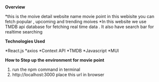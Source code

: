 
**Overview**

*this is the moive detail website name movie point in this webisite you can fetch popular , upcoming and trending moives 
*In this website we use TMDB api database for fetching real time data . It also have search bar for realtime searching 



**Technologies Used**

*React.js
*axios
*Context API
*TMDB
*Javascript
*MUI


**How to Step up the environment for movie point**

1. run the npm command in terminal
2. http://localhost:3000 place this url in browser
 
